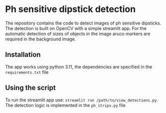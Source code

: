 # Ph sensitive dipstick detection

The repository contains the code to detect images of ph sensitive dipsticks. The detection is built on OpenCV with a simple streamlit app. For the automatic detection of sizes of objects in the image aruco markers are required in the background image.

## Installation

The app works using python 3.11, the dependencies are specified in the `requirements.txt` file

## Using the script

To run the streamlit app use: `streamlit run /path/to/view_detections.py`. The detection logic is implemented in the `ph_strips.py` file


